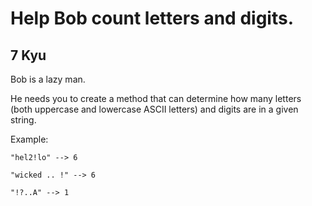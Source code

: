 # Help Bob count letters and digits.
## 7 Kyu

Bob is a lazy man.

He needs you to create a method that can determine how many letters (both uppercase and lowercase ASCII letters) and digits are in a given string.

Example:
```
"hel2!lo" --> 6

"wicked .. !" --> 6

"!?..A" --> 1
```

